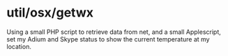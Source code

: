 util/osx/getwx
====

Using a small PHP script to retrieve data from net, and a small Applescript,
set my Adium and Skype status to show the current temperature at my location.
